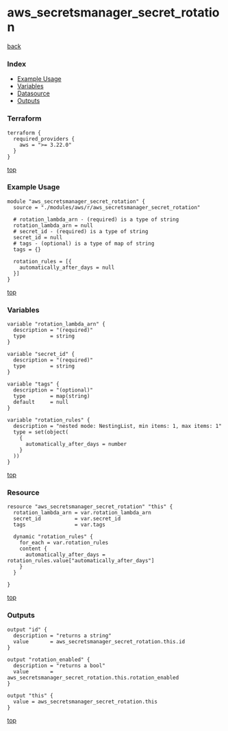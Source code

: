 # aws_secretsmanager_secret_rotation

[back](../aws.md)

### Index

- [Example Usage](#example-usage)
- [Variables](#variables)
- [Datasource](#datasource)
- [Outputs](#outputs)

### Terraform

```hcl
terraform {
  required_providers {
    aws = ">= 3.22.0"
  }
}
```

[top](#index)

### Example Usage

```hcl
module "aws_secretsmanager_secret_rotation" {
  source = "./modules/aws/r/aws_secretsmanager_secret_rotation"

  # rotation_lambda_arn - (required) is a type of string
  rotation_lambda_arn = null
  # secret_id - (required) is a type of string
  secret_id = null
  # tags - (optional) is a type of map of string
  tags = {}

  rotation_rules = [{
    automatically_after_days = null
  }]
}
```

[top](#index)

### Variables

```hcl
variable "rotation_lambda_arn" {
  description = "(required)"
  type        = string
}

variable "secret_id" {
  description = "(required)"
  type        = string
}

variable "tags" {
  description = "(optional)"
  type        = map(string)
  default     = null
}

variable "rotation_rules" {
  description = "nested mode: NestingList, min items: 1, max items: 1"
  type = set(object(
    {
      automatically_after_days = number
    }
  ))
}
```

[top](#index)

### Resource

```hcl
resource "aws_secretsmanager_secret_rotation" "this" {
  rotation_lambda_arn = var.rotation_lambda_arn
  secret_id           = var.secret_id
  tags                = var.tags

  dynamic "rotation_rules" {
    for_each = var.rotation_rules
    content {
      automatically_after_days = rotation_rules.value["automatically_after_days"]
    }
  }

}
```

[top](#index)

### Outputs

```hcl
output "id" {
  description = "returns a string"
  value       = aws_secretsmanager_secret_rotation.this.id
}

output "rotation_enabled" {
  description = "returns a bool"
  value       = aws_secretsmanager_secret_rotation.this.rotation_enabled
}

output "this" {
  value = aws_secretsmanager_secret_rotation.this
}
```

[top](#index)